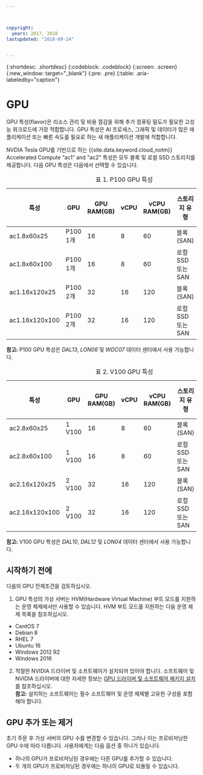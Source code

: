 ```yaml
---



copyright:
  years: 2017, 2018
lastupdated: "2018-09-24"


---
```


{:shortdesc: .shortdesc}
{:codeblock: .codeblock}
{:screen: .screen}
{:new_window: target="_blank"}
{:pre: .pre}
{:table: .aria-labeledby="caption"}

# GPU
GPU 특성(flavor)은 리소스 관리 및 비용 절감을 위해 추가 컴퓨팅 밀도가 필요한 고성능 워크로드에 가장 적합합니다. GPU 특성은 AI 프로세스, 그래픽 및 데이터가 많은 애플리케이션 또는 빠른 속도를 필요로 하는 새 애플리케이션 개발에 적합합니다. 

NVDIA Tesla GPU를 기반으로 하는 {{site.data.keyword.cloud_notm}} Accelerated Compute “ac1” and "ac2" 특성은 모두 블록 및 로컬 SSD 스토리지를 제공합니다. 다음 GPU 특성은 다음에서 선택할 수 있습니다.  

  <table>
<CAPTION>표 1. P100 GPU 특성</CAPTION>
<THEAD>
<TR>
<th>특성</th>
<th>GPU</th>
<th>GPU RAM(GB)</th>
<th>vCPU</th>
<th>vCPU RAM(GB)</th>
<th>스토리지 유형</th>
<th>부트 디스크(GB)</th>
<th>보조 디스크(2 및 3)(GB)</th>
</TR>
</THEAD>
<TBODY>
<tr>
<td>ac1.8x60x25</td>
<td>P100 1개</td>
<td>16</td>
<td>8</td>
<td>60</td>
<td>블록(SAN)</td>
<td>25</td>
<td>없음</td>
</tr>
<tr>
<td>ac1.8x60x100</td>
<td>P100 1개</td>
<td>16</td>
<td>8</td>
<td>60</td>
<td>로컬 SSD 또는 SAN</td>
<td>100</td>
<td>없음(SAN)<br>300(로컬)</td>
</tr>
<tr>
<td>ac1.16x120x25</td>
<td>P100 2개</td>
<td>32</td>
<td>16</td>
<td>120</td>
<td>블록(SAN)</td>
<td>25</td>
<td>없음</td>
</tr>
<tr>
<td>ac1.16x120x100</td>
<td>P100 2개</td>
<td>32</td>
<td>16</td>
<td>120</td>
<td>로컬 SSD 또는 SAN</td>
<td>100</td>
<td>없음(SAN)<br>600(로컬)</td></tr>

</TBODY>
</table>

**참고:** P100 GPU 특성은 _DAL13_, _LON06_ 및 _WDC07_ 데이터 센터에서 사용 가능합니다. 

<table>
<CAPTION>표 2. V100 GPU 특성</CAPTION>
<THEAD>
<TR>
<th>특성</th>
<th>GPU</th>
<th>GPU RAM(GB)</th>
<th>vCPU</th>
<th>vCPU RAM(GB)</th>
<th>스토리지 유형</th>
<th>부트 디스크(GB)</th>
<th>보조 디스크(2 및 3)(GB)</th>
</TR>
</THEAD>
<TBODY>
<tr>
<td>ac2.8x60x25</td>
<td>1 V100</td>
<td>16</td>
<td>8</td>
<td>60</td>
<td>블록(SAN)</td>
<td>25</td>
<td>없음</td>
</tr>
<tr>
<td>ac2.8x60x100</td>
<td>1 V100</td>
<td>16</td>
<td>8</td>
<td>60</td>
<td>로컬 SSD 또는 SAN</td>
<td>100</td>
<td>없음(SAN)<br>300(로컬)</td>
</tr>
<tr>
<td>ac2.16x120x25</td>
<td>2 V100</td>
<td>32</td>
<td>16</td>
<td>120</td>
<td>블록(SAN)</td>
<td>25</td>
<td>없음</td>
</tr>
<tr>
<td>ac2.16x120x100</td>
<td>2 V100</td>
<td>32</td>
<td>16</td>
<td>120</td>
<td>로컬 SSD 또는 SAN</td>
<td>100</td>
<td>없음(SAN)<br>600(로컬)</td></tr>

</TBODY>
</table>

**참고:** V100 GPU 특성은 _DAL10_, _DAL12_ 및 _LON04_<!--WDC07--> 데이터 센터에서 사용 가능합니다. 


## 시작하기 전에
다음의 GPU 전제조건을 검토하십시오.

1. GPU 특성의 가상 서버는 HVM(Hardware Virtual Machine) 부트 모드를 지원하는 운영 체제에서만 사용할 수 있습니다. HVM 부트 모드를 지원하는 다음 운영 체제 목록을 참조하십시오.   
  - CentOS 7
  - Debian 8
  - RHEL 7
  - Ubuntu 16
  - Windows 2012 R2
  - Windows 2016

2. 적절한 NVIDIA 드라이버 및 소프트웨어가 설치되어 있어야 합니다. 소프트웨어 및 NVIDIA 드라이버에 대한 자세한 정보는 [GPU 드라이버 및 소프트웨어 패키지 설치](../vsi/vsi_gpu_nvidia_drivers.html)를 참조하십시오.  
**참고:** 설치하는 소프트웨어는 필수 소프트웨어 및 운영 체제별 고유한 구성을 포함해야 합니다.

## GPU 추가 또는 제거 
초기 주문 후 가상 서버의 GPU 수를 변경할 수 있습니다. 그러나 이는 프로비저닝한 GPU 수에 따라 다릅니다. 사용자에게는 다음 옵션 중 하나가 있습니다.

- 하나의 GPU가 프로비저닝된 경우에는 다른 GPU를 추가할 수 있습니다.
- 두 개의 GPU가 프로비저닝된 경우에는 하나의 GPU로 되돌릴 수 있습니다.
